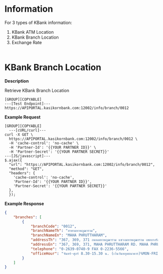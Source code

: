 ﻿# **Information**

For 3 types of KBank information:

1. KBank ATM Location
2. KBank Branch Location
3. Exchange Rate
   <br />
   <br />

# KBank Branch Location

**Description**

Retrieve KBank Branch Location

```
[GROUP][COPYABLE]
---[Test Endpoint]---
https://APIPORTAL.kasikornbank.com:12002/info/branch/0012
```

**Example Request**

```
[GROUP][COPYABLE]
  ---[cURL/curl]---
curl -X GET \
  https://APIPORTAL.kasikornbank.com:12002/info/branch/0012 \
  -H 'cache-control': 'no-cache' \
  -H 'Partner-Id': '{{YOUR PARTNER ID}}' \
  -H 'Partner-Secret': '{{YOUR PARTNER SECRET}}'
---[JS/javascript]---
$.ajax({
  "url": "https://APIPORTAL.kasikornbank.com:12002/info/branch/0012",
  "method": "GET",
  "headers": {
    'cache-control': 'no-cache',
    'Partner-Id': '{{YOUR PARTNER ID}}',
    'Partner-Secret': '{{YOUR PARTNER SECRET}}'
  },
  });
```

**Example Response**

```json
{
    "branches": [
        {
            "branchCode": "0012",
            "branchNameTh": "สาขามหาพฤฒาราม",
            "branchNameEn": "MAHA PHRUTTHARAM",
            "addressTh": "367, 369, 371 ถนนมหาพฤฒาราม แขวงมหาพฤฒาราม เขตบางรัก กรุงเทพมหานคร 10500",
            "addressEn": "367, 369, 371, MAHA PHRUTTHARAM RD. MAHA PHRUTTHARAM BANG RAK BANGKOK 10500",
            "telephone": "0-2639-0740-9 FAX 0-2236-5566",
            "officeHour": "จันทร์-ศุกร์ 8.30-15.30 น. (เว้นวันหยุดธนาคาร)%MON-FRI 08.30-15.30 HRS (EXCEPT BANK HOLIDAYS)"
        }
    ]
}
```

